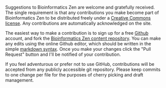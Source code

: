 Suggestions to Bioinformatics Zen are welcome and gratefully received. The single requirement is that any contributions you make become part of Bioinformatics Zen to be distributed freely under a [Creative Commons license][cc]. Any contributions are automatically acknowledged on the site.

The easiest way to make a contribution is to sign up for a free [Github][gh] account, and fork the [Bioinformatics Zen content repository][content]. You can make any edits using the online Github editor, which should be written in the simple [markdown syntax][markdown]. Once you make your changes click the "Pull Request" button and I'll be notified of your contribution.

If you feel adventurous or prefer not to use GitHub, contributions will be accepted from any publicly accessible git repository. Please keep commits to one change per file for the purposes of cherry picking and draft management.

[cc]: http://creativecommons.org/licenses/by/3.0/
[gh]: https://github.com/
[content]: http://github.com/michaelbarton/bioinformatics-zen-content/tree/master
[markdown]: http://daringfireball.net/projects/markdown/
